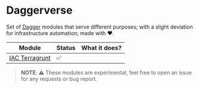 # Daggerverse

Set of [Dagger](https://dagger.io) modules that serve different purposes; with a slight deviation for infrastructure automation; made with ❤️.


| Module                             | Status | What it does? |
|------------------------------------|--------|---------------|
| [IAC Terragrunt](./iac-terragrunt) | ✅      |


>**NOTE**: ⚠️ These modules are experimental, feel free to open an issue for any requests or bug report.
